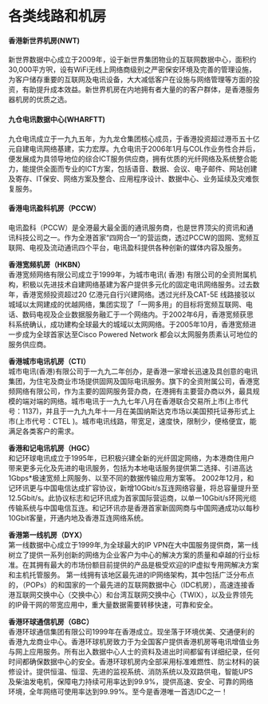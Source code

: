 # 各类线路和机房

#### **香港新世界机房\(NWT\)**

新世界数据中心成立于2009年，设于新世界集团物业的互联网数据中心，面积约30,000平方呎，设有WiFi无线上网络商级别之严密保安环境及完善的管理设施，为客户储存重要的互联网及电讯设备，大大减低客户在设施与网络管理等方面的投资，有助提升成本效益。新世界机房在内地拥有者大量的的客户群体，是香港服务器机房的优质之选。



#### **九仓电讯数据中心\(WHARFTT\)**

九仓电讯成立于一九九五年，为九龙仓集团核心成员，于香港投资超过港币五十亿元自建电讯网络基建，实力宏厚。九仓电讯于2006年1月与COL作业务性合并后，便发展成为具领导地位的综合ICT服务供应商，拥有优质的光纤网络及系统整合能力，能提供全面而专业的ICT方案，包括语音、数据、会议、电子邮件、网站创建及寄存、IT保安、网络方案及整合、应用程序设计、数据中心、业务延续及灾难恢复服务。



#### **香港电讯盈科机房（PCCW）**

电讯盈科（PCCW）是全港最大最全面的通讯服务商，也是世界顶尖的资讯和通讯科技公司之一。作为全港首家“四网合一”的营运商，透过PCCW的固网、宽频互联网、电视及流动通讯四个平台，电讯盈科提供各种创新的媒体内容及服务。

  
**香港宽频机房（HKBN）**  
香港宽频网络有限公司成立于1999年，为城市电讯\( 香港\) 有限公司的全资附属机构，积极以先进技术自建网络基建为客户提供多元化的固定电讯网络服务。过去数年，香港宽频投资超过20 亿港元自行兴建网络。透过光纤及CAT-5E 线路接驳以城域以太网建成的优越网络，集团实现了「一网多用」的目标将宽频互联网、电话、数码电视及企业数据服务融汇于一个网络内。于2002年6月，香港宽频获思科系统确认，成功建构全球最大的城域以太网网络。于2005年10月，香港宽频进一步成为全球首家达至Cisco Powered Network 都会以太网服务质素认可地位的服务供应商。

**香港城市电讯机房（CTI）**  
城市电讯\(香港\)有限公司于一九九二年创办，是香港一家增长迅速及具创意的电讯集团，为住宅及商业市场提供固网及国际电讯服务。旗下的全资附属公司，香港宽频网络有限公司，作为主要的固网服务营办商，在港拥有主要营办商以外，最具规模的端对端的网络。城市电讯于一九九七年八月在香港联合交易所上市\(上市代号：1137\)，并且于一九九九年十一月在美国纳斯达克市场以美国预托证券形式上市\(上市代号：CTEL \)。城市电讯线路，带宽足，速度快，限制少，便格便宜，能满足各类客户的需求。

**香港和记电讯机房（HGC）**  
和记环球电讯成立于1995年，已积极兴建全新的光纤固定网络，为本港商住用户带来更多元化及先进的电讯服务，包括为本地电话服务提供第二选择、引进高达1Gbps\*极速宽频上网服务、以至不同的数据传输应用方案等。 2002年12月，和记环讯更与中国电信达成扩容协议，新增10Gbit/s互连网络容量，将总容量提升至12.5Gbit/s。此协议标志和记环讯成为首家国际营运商，以单一10Gbit/s环网光缆传输系统与中国电信互连。和记环讯亦是香港首家新固网商与中国网通成功以每秒10Gbit客量，开通内地及香港互连网络系统。

  
**香港第一线机房（DYX）**  
第一线数据中心成立于1999年,为全球最大的IP VPN在大中国服务提供商，第一线树立了提供一系列创新的网络为企业客户为中心的解决方案的质量和卓越的行业标准。在其拥有最大的市场份额目前提供的产品是极受欢迎的IP虚拟专用网解决方案和主机托管服务。 第一线拥有该地区最先进的IP网络架构，其中包括广泛分布点的，（POPs）的和国家的一个最先进的互联网数据中心（IDC机房），高速连接香港互联网交换中心（交换中心）和台湾互联网交换中心（TWIX），以及业界领先的IP骨干网的带宽应用中，重大量数据需要转移快速，可靠和安全。

  
**香港环球通信机房（GBC）**  
香港环球通信集团有限公司1999年在香港成立。现坐落于环境优美、交通便利的香港九龙商业中心。香港环球机房致力于为全国客户提供香港机房等电讯增值业务与网上应用服务。所有出入数据中心人士的资料及进出时间都留有详细纪录，任何时间都确保数据中心的安全。香港环球机房内全部采用标准难燃性、防尘材料的装修设计。提供恒温、恒湿、先进的监视系统、消防系统以及双路供电，智能UPS及柴油发电机，保障电力持续可用率达到99.9%，提供高速、安全、可靠的网络环境，全年网络可使用率达到99.99%。至今是香港唯一首选IDC之一！

